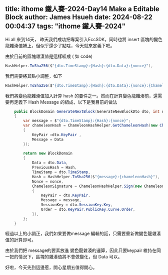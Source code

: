 title: ithome 鐵人賽-2024-Day14 Make a Editable Block
author: James Hsueh
date: 2024-08-22 00:04:37
tags: "ithome 鐵人賽-2024"
---
Hi all 來到14天， 昨天我們成功把專案引入EccSDK，同時也將 insert 區塊的變色龍雜湊值補上，但似乎還少了點啥，今天就來定義下吧。
<!--more-->

由於目前的區塊雜湊值是這樣組成 ( 如 code)

```csharp
HashHelper.ToSha256($"{dto.TimeStamp}:{Hash}:{dto.Data}:{nonce}"),
```

我們需要將其點小調整，如下

```csharp
HashHelper.ToSha256($"{dto.TimeStamp}:{Hash}:{dto.Data}:{nonce}:{ChameleonHash}"),
```

我們將變色龍雜湊值加入計算 hash 的要件之一。然而在計算變色龍雜湊前，還需要再定義下 Hash Message 的組成，以下是我目前的做法

```csharp
    public BlockDomain GenerateNextBlock(GenerateNewBlockDto dto, int nonce)
    {
        var message = $"{dto.TimeStamp}:{Hash}:{nonce}";
        var chameleonHash = ChameleonHashHelper.GetChameleonHash(new ChameleonHashRequest()
        {
            KeyPair =dto.KeyPair ,
            Message = Data 
        });
        
        return new BlockDomain
        {
            Data = dto.Data,
            PreviousHash = Hash,
            TimeStamp = dto.TimeStamp,
            Hash = HashHelper.ToSha256($"{message}:{chameleonHash}"),
            Nonce = nonce,
            ChameleonSignature = ChameleonHashHelper.Sign(new ChameleonHashRequest
            {
                KeyPair = dto.KeyPair,
                Message = message,
                SessionKey = dto.SessionKey.Key,
                Order = dto.KeyPair.PublicKey.Curve.Order,
            }),
        };
    }

```

經過以上的小調正，我們如果要做message 編輯的話，只需要重新做變色龍雜湊值的計算即可。

由於我們把 message的要素放進 變色龍雜湊的運算，因此只要keypair 維持在同一把的情況下，區塊的雜湊值將不會做變化，但 Data 可以。

好啦，今天先到這邊惹，開心星期五值得開心。
